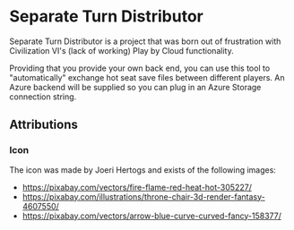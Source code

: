 # Separate Turn Distributor

Separate Turn Distributor is a project that was born out of frustration with Civilization VI's (lack of working) Play by Cloud functionality. 

Providing that you provide your own back end, you can use this tool to "automatically" exchange hot seat save files between different players. An Azure backend will be supplied so you can plug in an Azure Storage connection string.

## Attributions

### Icon

The icon was made by Joeri Hertogs and exists of the following images:

* https://pixabay.com/vectors/fire-flame-red-heat-hot-305227/
* https://pixabay.com/illustrations/throne-chair-3d-render-fantasy-4607550/
* https://pixabay.com/vectors/arrow-blue-curve-curved-fancy-158377/